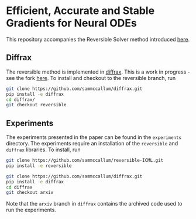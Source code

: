 # Efficient, Accurate and Stable Gradients for Neural ODEs

This repository accompanies the Reversible Solver method introduced [here](https://arxiv.org/abs/2410.11648).

## Diffrax
The reversible method is implemented in [diffrax](https://github.com/patrick-kidger/diffrax). This is a work in progress - see the fork [here](https://github.com/sammccallum/diffrax). To install and checkout to the reversible branch, run
```bash
git clone https://github.com/sammccallum/diffrax.git
pip install -e diffrax
cd diffrax/
git checkout reversible 
```

## Experiments
The experiments presented in the paper can be found in the `experiments` directory. The experiments require an installation of the `reversible` and `diffrax` libraries. To install, run
```bash
git clone https://github.com/sammccallum/reversible-ICML.git
pip install -e reversible

git clone https://github.com/sammccallum/diffrax.git
pip install -e diffrax
cd diffrax
git checkout arxiv
```
Note that the `arxiv` branch in `diffrax` contains the archived code used to run the experiments.
